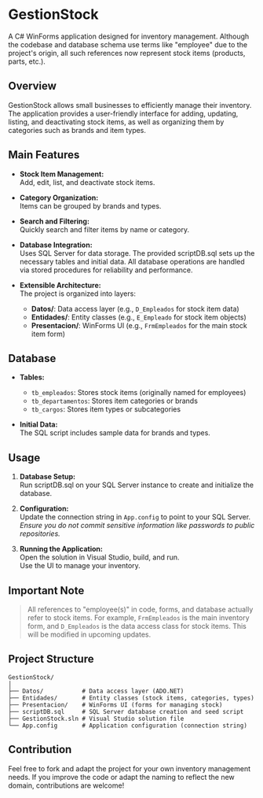 # GestionStock

A C# WinForms application designed for inventory management. Although the codebase and database schema use terms like "employee" due to the project's origin, all such references now represent stock items (products, parts, etc.).

## Overview

GestionStock allows small businesses to efficiently manage their inventory. The application provides a user-friendly interface for adding, updating, listing, and deactivating stock items, as well as organizing them by categories such as brands and item types.

## Main Features

- **Stock Item Management:**  
  Add, edit, list, and deactivate stock items.

- **Category Organization:**  
  Items can be grouped by brands and types.

- **Search and Filtering:**  
  Quickly search and filter items by name or category.

- **Database Integration:**  
  Uses SQL Server for data storage. The provided scriptDB.sql sets up the necessary tables and initial data. All database operations are handled via stored procedures for reliability and performance.

- **Extensible Architecture:**  
  The project is organized into layers:  
  - **Datos/**: Data access layer (e.g., `D_Empleados` for stock item data)  
  - **Entidades/**: Entity classes (e.g., `E_Empleado` for stock item objects)  
  - **Presentacion/**: WinForms UI (e.g., `FrmEmpleados` for the main stock item form)

## Database

- **Tables:**  
  - `tb_empleados`: Stores stock items (originally named for employees)  
  - `tb_departamentos`: Stores item categories or brands  
  - `tb_cargos`: Stores item types or subcategories

- **Initial Data:**  
  The SQL script includes sample data for brands and types.

## Usage

1. **Database Setup:**  
   Run scriptDB.sql on your SQL Server instance to create and initialize the database.

2. **Configuration:**  
   Update the connection string in `App.config` to point to your SQL Server.  
   _Ensure you do not commit sensitive information like passwords to public repositories._

3. **Running the Application:**  
   Open the solution in Visual Studio, build, and run.  
   Use the UI to manage your inventory.

## Important Note

> All references to "employee(s)" in code, forms, and database actually refer to stock items. For example, `FrmEmpleados` is the main inventory form, and `D_Empleados` is the data access class for stock items. This will be modified in upcoming updates.

## Project Structure

```
GestionStock/
│
├── Datos/           # Data access layer (ADO.NET)
├── Entidades/       # Entity classes (stock items, categories, types)
├── Presentacion/    # WinForms UI (forms for managing stock)
├── scriptDB.sql     # SQL Server database creation and seed script
├── GestionStock.sln # Visual Studio solution file
└── App.config       # Application configuration (connection string)
```

## Contribution

Feel free to fork and adapt the project for your own inventory management needs. If you improve the code or adapt the naming to reflect the new domain, contributions are welcome!


